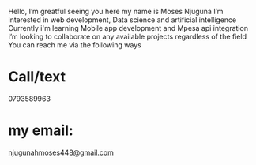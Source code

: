 Hello, I’m greatful seeing you here my name is Moses Njuguna
I’m interested in web development, Data science and artificial intelligence 
Currently i'm learning Mobile app development and Mpesa api integration
I’m looking to collaborate on any available projects regardless of the field
You can reach me via the following ways 
# Call/text
0793589963
  # my email:   
  njugunahmoses448@gmail.com
